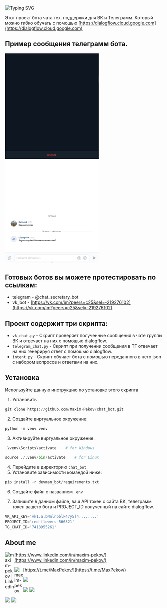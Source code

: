 ![Typing SVG](https://readme-typing-svg.herokuapp.com?color=%2336BCF7&lines=CHAT+BOT)


Этот проект бота чата тех. поддержки для ВК и Телеграмм. Который можно гибко 
обучать с помошью [https://dialogflow.cloud.google.com](https://dialogflow.cloud.google.com)

## Пример сообщения телеграмм бота.
<img src="static/demo_tg_bot.gif" width="300">
<img src="static/demo_vk_bot.gif" width="300">


## Готовых ботов вы можете протестировать по ссылкам:
* telegram - @chat_secretary_bot
* vk_bot - [https://vk.com/im?peers=c25&sel=-219276102](https://vk.com/im?peers=c25&sel=-219276102)

## Проект содержит три скрипта:
* `vk_chat.py` - Скрипт проверяет полученные сообщения в чате группы ВК и 
  отвечает на них с помошью dialogflow.
* `telegram_chat.py` - Скрипт при получении сообщения в ТГ отвечает на них 
  генерируя ответ с помошью dialogflow.
* `intent.py` - Скрипт обучает бота с помошью переданного в него json с 
  набором вопросов и ответами на них.

## Установка

Используйте данную инструкцию по установке этого скрипта

1. Установить

```python
git clone https://github.com/Maxim-Pekov/chat_bot.git
```

2. Создайте виртуальное окружение:

```python
python -m venv venv
```

3. Активируйте виртуальное окружение:
```python
.\venv\Scripts\activate    # for Windows
```
```python
source ./.venv/bin/activate    # for Linux
```

4. Перейдите в директорию `chat_bot`
5. Установите зависимости командой ниже:
```python
pip install -r devman_bot/requirements.txt
```

6. Создайте файл с названием `.env`

7. Запишите в данном файле, ваш API токен с сайта ВК, телеграмм токен 
   вашего бота и PROJECT_ID полученный на сайте dialogflow.
```python
VK_API_KEY='vk1.a.bNnlnbblk47y5l4........'
PROJECT_ID='red-flowers-566321'
TG_CHAT_ID='7418955261'
```

## About me

[<img align="left" alt="maxim-pekov | LinkedIn" width="30px" src="https://img.icons8.com/color/48/000000/linkedin-circled--v3.png" />https://www.linkedin.com/in/maxim-pekov/](https://www.linkedin.com/in/maxim-pekov/)
</br>

[<img align="left" alt="maxim-pekov" width="28px" src="https://upload.wikimedia.org/wikipedia/commons/5/5c/Telegram_Messenger.png" />https://t.me/MaxPekov/](https://t.me/MaxPekov/)
</br>

[//]: # (Карточка профиля: )
![](https://github-profile-summary-cards.vercel.app/api/cards/profile-details?username=Maxim-Pekov&theme=solarized_dark)

[//]: # (Статистика языков в коммитах:)

[//]: # (Статистика языков в репозиториях:)
![](https://github-profile-summary-cards.vercel.app/api/cards/most-commit-language?username=Maxim-Pekov&theme=solarized_dark)
![](https://github-profile-summary-cards.vercel.app/api/cards/repos-per-language?username=Maxim-Pekov&theme=solarized_dark)


[//]: # (Статистика профиля:)

[//]: # (Данные по коммитам за сутки:)
![](https://github-profile-summary-cards.vercel.app/api/cards/stats?username=Maxim-Pekov&theme=solarized_dark)
![](https://github-profile-summary-cards.vercel.app/api/cards/productive-time?username=Maxim-Pekov&theme=solarized_dark)

[//]: # ([![trophy]&#40;https://github-profile-trophy.vercel.app/?username=Maxim-Pekov&#41;]&#40;https://github.com/ryo-ma/github-profile-trophy&#41;)

